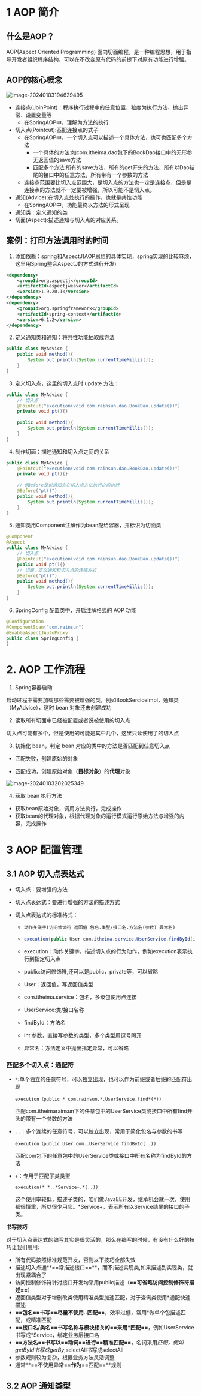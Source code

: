 # 1 AOP 简介

## 什么是AOP？

AOP(Aspect Oriented Programming) 面向切面编程，是一种编程思想，用于指导开发者组织程序结构，可以在不改变原有代码的前提下对原有功能进行增强。

## AOP的核心概念

![image-20240103194629495](https://xiongyuqing-img.oss-cn-qingdao.aliyuncs.com/img/202401031946578.png)

* 连接点(JoinPoint)：程序执行过程中的任意位置，粒度为执行方法、抛出异常、设置变量等
  * 在SpringAOP中，理解为方法的执行
* 切入点(Pointcut):匹配连接点的式子
  * 在SpringAOP中，一个切入点可以描述一个具体方法，也可也匹配多个方法
    * 一个具体的方法:如com.itheima.dao包下的BookDao接口中的无形参无返回值的save方法
    * 匹配多个方法:所有的save方法，所有的get开头的方法，所有以Dao结尾的接口中的任意方法，所有带有一个参数的方法
  * 连接点范围要比切入点范围大，是切入点的方法也一定是连接点，但是是连接点的方法就不一定要被增强，所以可能不是切入点。
* 通知(Advice):在切入点处执行的操作，也就是共性功能
  * 在SpringAOP中，功能最终以方法的形式呈现
* 通知类：定义通知的类
* 切面(Aspect):描述通知与切入点的对应关系。

## 案例：打印方法调用时的时间

1. 添加依赖：spring和AspectJ(AOP思想的具体实现，spring实现的比较麻烦，这里用Spring整合AspectJ的方式进行开发)

```xml
<dependency>
    <groupId>org.aspectj</groupId>
    <artifactId>aspectjweaver</artifactId>
    <version>1.9.20.1</version>
</dependency>
<dependency>
    <groupId>org.springframework</groupId>
    <artifactId>spring-context</artifactId>
    <version>6.1.2</version>
</dependency>
```

2. 定义通知类和通知：将共性功能抽取成方法

```java
public class MyAdvice {
    public void method(){
        System.out.println(System.currentTimeMillis());
    }
}
```

3. 定义切入点，这里的切入点时 update 方法：

```java
public class MyAdvice {
    // 切入点
    @Pointcut("execution(void com.rainsun.dao.BookDao.update())")
    private void pt(){}
    
    public void method(){
        System.out.println(System.currentTimeMillis());
    }
}
```

4. 制作切面：描述通知和切入点之间的关系

```java
public class MyAdvice {
    @Pointcut("execution(void com.rainsun.dao.BookDao.update())")
    private void pt(){}
    
    // @Before是说通知会在切入点方法执行之前执行
    @Before("pt()")
    public void method(){
        System.out.println(System.currentTimeMillis());
    }
}
```

5. 通知类用Component注解作为bean配给容器，并标识为切面类

```java
@Component
@Aspect
public class MyAdvice {
    // 切入点
    @Pointcut("execution(void com.rainsun.dao.BookDao.update())")
    public void pt(){}
    // 切面，定义通知和切入点的连接方式
    @Before("pt()")
    public void method(){
        System.out.println(System.currentTimeMillis());
    }
}
```

6. SpringConfig 配置类中，开启注解格式的 AOP 功能

```java
@Configuration
@ComponentScan("com.rainsun")
@EnableAspectJAutoProxy
public class SpringConfig {
}
```

# 2. AOP 工作流程

1. Spring容器启动

启动过程中需要加载那些需要被增强的类，例如BookSerciceImpl，通知类（MyAdvice），这时 bean 对象还未创建成功

2. 读取所有切面中已经被配置或者说被使用的切入点

切入点可能有多个，但是使用的可能是其中几个，这里只读使用了的切入点

3. 初始化 bean，判定 bean 对应的类中的方法是否匹配到任意切入点

- 匹配失败，创建原始的对象

- 匹配成功，创建原始对象（**目标对象**）的**代理**对象

![image-20240103202025349](https://xiongyuqing-img.oss-cn-qingdao.aliyuncs.com/img/202401032020416.png)

4. 获取 bean 执行方法

- 获取bean原始对象，调用方法执行，完成操作
- 获取bean的代理对象，根据代理对象的运行模式运行原始方法与增强的内容，完成操作

# 3 AOP 配置管理

## 3.1 AOP 切入点表达式

- 切入点：要增强的方法
- 切入点表达式：要进行增强的方法的描述方式

- 切入点表达式的标准格式：

  - `动作关键字(访问修饰符 返回值 包名.类型/接口名.方法名(参数) 异常名)`

  - ```java
    execution(public User com.itheima.service.UserService.findById(int))
    ```

  - execution：动作关键字，描述切入点的行为动作，例如execution表示执行到指定切入点

  - public:访问修饰符,还可以是public，private等，可以省略

  - User：返回值，写返回值类型

  - com.itheima.service：包名，多级包使用点连接

  - UserService:类/接口名称

  - findById：方法名

  - int:参数，直接写参数的类型，多个类型用逗号隔开

  - 异常名：方法定义中抛出指定异常，可以省略

### 匹配多个切入点：通配符

* `*`:单个独立的任意符号，可以独立出现，也可以作为前缀或者后缀的匹配符出现

  ```
  execution（public * com.rainsun.*.UserService.find*(*))
  ```

  匹配com.itheimarainsun下的任意包中的UserService类或接口中所有find开头的带有一个参数的方法

* `..`：多个连续的任意符号，可以独立出现，常用于简化包名与参数的书写

  ```
  execution（public User com..UserService.findById(..))
  ```

  匹配com包下的任意包中的UserService类或接口中所有名称为findById的方法

* `+`：专用于匹配子类类型

  ```
  execution(* *..*Service+.*(..))
  ```

  这个使用率较低，描述子类的，咱们做JavaEE开发，继承机会就一次，使用都很慎重，所以很少用它。*Service+，表示所有以Service结尾的接口的子类。

**书写技巧**

对于切入点表达式的编写其实是很灵活的，那么在编写的时候，有没有什么好的技巧让我们用用:

- 所有代码按照标准规范开发，否则以下技巧全部失效
- 描述切入点通**==常描述接口==**，而不描述实现类,如果描述到实现类，就出现紧耦合了
- 访问控制修饰符针对接口开发均采用public描述（**==可省略访问控制修饰符描述==**）
- 返回值类型对于增删改类使用精准类型加速匹配，对于查询类使用\*通配快速描述
- **==包名==**书写**==尽量不使用..匹配==**，效率过低，常用\*做单个包描述匹配，或精准匹配
- **==接口名/类名==**书写名称与模块相关的**==采用\*匹配==**，例如UserService书写成\*Service，绑定业务层接口名
- **==方法名==**书写以**==动词==**进行**==精准匹配==**，名词采用*匹配，例如getById书写成getBy*,selectAll书写成selectAll
- 参数规则较为复杂，根据业务方法灵活调整
- 通常**==不使用异常==**作为**==匹配==**规则

## 3.2 AOP 通知类型

